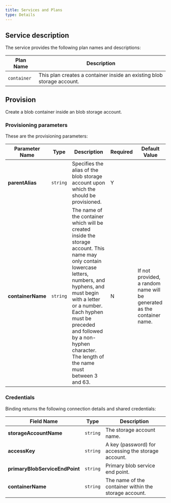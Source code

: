 ```yaml
---
title: Services and Plans
type: Details
---
```


## Service description

The service provides the following plan names and descriptions:

| Plan Name | Description      |
| --------- | ---------------- |
| `container` | This plan creates a container inside an existing blob storage account. |

## Provision

Create a blob container inside an blob storage account.

### Provisioning parameters

These are the provisioning parameters:

| Parameter Name  | Type     | Description                                                  | Required | Default Value                                                |
| --------------- | -------- | ------------------------------------------------------------ | -------- | ------------------------------------------------------------ |
| **parentAlias**   | `string` | Specifies the alias of the blob storage account upon which the  should be provisioned. | Y        |                                                              |
| **containerName** | `string` | The name of the container which will be created inside the storage account. This name may only contain lowercase letters, numbers, and hyphens, and must begin with a letter or a number. Each hyphen must be preceded and followed by a non-hyphen character. The length of the name must between 3 and 63. | N        | If not provided, a random name will be generated as the container name. |

### Credentials

Binding returns the following connection details and shared credentials:

| Field Name                   | Type     | Description                                           |
| ---------------------------- | -------- | ----------------------------------------------------- |
| **storageAccountName**         | `string` | The storage account name.                             |
| **accessKey**                  | `string` | A key (password) for accessing the storage account.   |
| **primaryBlobServiceEndPoint** | `string` | Primary blob service end point.                       |
| **containerName**              | `string` | The name of the container within the storage account. |
